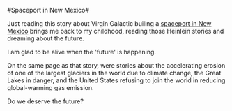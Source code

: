 #Spaceport in New Mexico#

Just reading this story about Virgin Galactic builing a [spaceport in New Mexico](http://www.cnn.com/2005/TECH/space/12/08/virgin.space.reut/index.html) brings me back to my childhood, reading those Heinlein stories and dreaming about the future.

I am glad to be alive when the 'future' is happening.

On the same page as that story, were stories about the accelerating erosion of one of the largest glaciers in the world due to climate change, the Great Lakes in danger, and the United States refusing to join the world in reducing global-warming gas emission.

Do we deserve the future?
